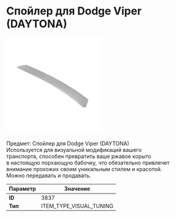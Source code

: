 # Спойлер для Dodge Viper (DAYTONA)

![Item Image](../img/3837.webp?raw=true)

Предмет: Спойлер для Dodge Viper (DAYTONA)<br>Используется для визуальной модификаций вашего<br>транспорта, способен превратить ваше ржавое корыто<br>в настоящую порхающую бабочку, что обязательно привлечет<br>внимание прохожих своим уникальным стилем и красотой.<br>Можно передавать и продавать.


| Параметр | Значение |
|----------|----------|
| **ID** | 3837 |
| **Тип** | ITEM_TYPE_VISUAL_TUNING |

